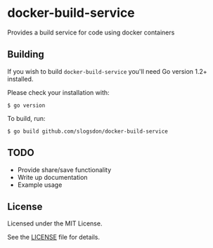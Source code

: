# docker-build-service

Provides a build service for code using docker containers

## Building

If you wish to build `docker-build-service` you'll need Go version 1.2+ installed.

Please check your installation with:

```shell
$ go version
```

To build, run:

```shell
$ go build github.com/slogsdon/docker-build-service
```

## TODO

- Provide share/save functionality
- Write up documentation
- Example usage

## License

Licensed under the MIT License.

See the [LICENSE](https://github.com/slogsdon/docker-build-service/blob/master/LICENSE) file for details.